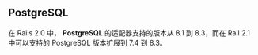 ## PostgreSQL

在 Rails 2.0 中， **PostgreSQL** 的适配器支持的版本从 8.1 到 8.3，而在 Rail 2.1 中可以支持的 PostgreSQL 版本扩展到 7.4 到 8.3。